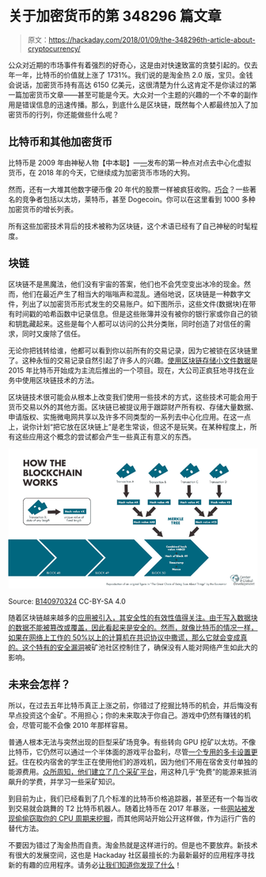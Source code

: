 # 关于加密货币的第 348296 篇文章

> 原文：<https://hackaday.com/2018/01/09/the-348296th-article-about-cryptocurrency/>

公众对近期的市场事件有着强烈的好奇心，这是由对快速致富的贪婪引起的。仅去年一年，比特币的价值就上涨了 1731%。我们说的是淘金热 2.0 版，宝贝。金钱会说话，加密货币持有高达 6150 亿美元，这很清楚为什么这肯定不是你读过的第一篇加密货币文章——甚至可能是今天。大众对一个主题的兴趣的一个不幸的副作用是错误信息的迅速传播。那么，到底什么是区块链，既然每个人都最终加入了加密货币的行列，你还能做些什么呢？

## 比特币和其他加密货币

比特币是 2009 年由神秘人物【中本聪】—[—](https://hackaday.com/2016/05/03/i-am-satoshi-nakamoto/)发布的第一种点对点去中心化虚拟货币，在 2018 年的今天，它继续成为加密货币市场的大狗。

然而，还有一大堆其他数字硬币像 20 年代的股票一样被疯狂收购。[巧合](https://www.forbes.com/sites/ericmack/2017/12/16/bitcoin-cryptocurrency-crash-cash-price-fork-futures/#508c35a1bd4b)？一些著名的竞争者包括以太坊，莱特币，甚至 Dogecoin。你可以在这里看到 1000 多种加密货币的增长列表。

所有这些加密技术背后的技术被称为区块链，这个术语已经有了自己神秘的时髦程度。

## 块链

区块链不是黑魔法，他们没有宇宙的答案，他们也不会凭空变出冰冷的现金。然而，他们在最近产生了相当大的嗡嗡声和混乱。通俗地说，区块链是一种数字文件，列出了以加密货币形式发生的交易账户。如下图所示，这些文件(数据块)在带有时间戳的哈希函数中记录信息。但是这些账簿并没有被你的银行家或你自己的锁和钥匙藏起来。这些是每个人都可以访问的公共分类账，同时创造了对信任的需求，同时又废除了信任。

无论你把钱转给谁，他都可以看到你以前所有的交易记录，因为它被锁在区块链里了。这种永恒的交易记录自然引起了许多人的兴趣。[使用区块链存储小文件数据](https://github.com/williamcotton/blockcast)是 2015 年比特币开始成为主流后推出的一个项目。现在，大公司正疯狂地寻找在业务中使用区块链技术的方法。

区块链技术很可能会从根本上改变我们使用一些技术的方式，这些技术可能会用于货币交易以外的其他方面。区块链已被提议用于跟踪财产所有权、存储大量数据、申请版权、实施微电网共享以及许多不同类型的一系列去中心化应用。在这一点上，说你计划“把它放在区块链上”是老生常谈，但这不是玩笑。在某种程度上，所有这些应用这个概念的尝试都会产生一些真正有意义的东西。

![](img/14acda57d345f78393f8a41c68115a64.png)

Source: [B140970324](https://commons.wikimedia.org/wiki/File:Blockchain_workflow.png) CC-BY-SA 4.0

随着区块链越来越多的[应用被引入，其安全性的有效性值得关注。由于写入数据块的数据不能被篡改或覆盖，因此看起来是安全的。然而，就像比特币的情况一样，如果在网络上工作的 50%以上的计算机在共识协议中撒谎，那么它就会变成真的。这个](https://hackaday.com/2015/10/27/applications-for-the-bitcoin-blockchain/)[特有的安全漏洞](https://en.bitcoin.it/wiki/Majority_attack)被矿池社区控制住了，确保没有人能对网络产生如此大的影响。

## 未来会怎样？

所以，在过去五年比特币真正上涨之前，你错过了挖掘比特币的机会，并后悔没有早点投资这个金矿。不用担心；你的未来取决于你自己。游戏中仍然有赚钱的机会，尽管可能不会像 2010 年那样容易。

普通人根本无法与突然出现的巨型采矿场竞争。有些转向 GPU 挖矿以太坊。不像比特币，它仍然可以通过一个半体面的游戏平台盈利，尽管[一个专用的多卡设置更好](https://hackaday.com/2017/12/17/powering-your-mining-rig-the-right-way/)。住在校内宿舍的学生正在使用他们的游戏机，因为他们不用在宿舍支付单独的能源费用。[众所周知，他们建立了几个采矿平台](https://qz.com/1160667/the-secret-lives-of-students-who-mine-cryptocurrency-in-their-dorm-rooms/)，用这种几乎“免费”的能源来抵消飙升的学费，并学习一些采矿知识。

到目前为止，我们已经看到了几个标准的比特币价格追踪器，甚至还有一个每当收到交易就会跳舞的 T2 比特币机器人。随着比特币在 2017 年暴涨，一些[网站被发现偷偷窃取你的 CPU 周期来挖掘](https://www.wired.com/story/cryptojacking-cryptocurrency-mining-browser/)，而其他网站开始公开这样做，作为运行广告的替代方法。

不要因为错过了淘金热而自责。淘金热就是这样进行的。但是也不要放弃。新技术有很大的发展空间，这也是 Hackaday 社区最擅长的:为最新最好的应用程序寻找新的有趣的应用程序。请务必[让我们知道你发现了什么](https://hackaday.com/submit-a-tip/)！